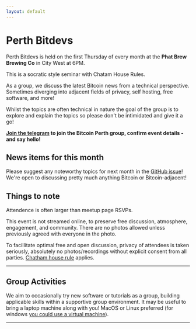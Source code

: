 ```yaml
---
layout: default
---
```


#  Perth Bitdevs

Perth Bitdevs is held on the first Thursday of every month at the **Phat Brew Brewing Co** in City West at 6PM.

This is a socratic style seminar with Chatam House Rules. 

As a group, we discuss the latest Bitcoin news from a technical perspective. Sometimes diverging into adjacent fields of privacy, self hosting, free software, and more! 

Whilst the topics are often technical in nature the goal of the group is to explore and explain the topics so please don't be intimidated and give it a go!

**[Join the telegram](https://t.me/bitcoin_perth) to join the Bitcoin Perth group, confirm event details - and say hello!**

## News items for this month

Please suggest any noteworthy topics for next month in the [GitHub issue]([https://github.com/MelbourneBitDevs/MelbBitDevs/issues](https://github.com/PerthBitDevs/PerthBitDevs/issues))! We're open to discussing pretty much anything Bitcoin or Bitcoin-adjacent!

## Things to note

Attendence is often larger than meetup page RSVPs.

This event is not streamed online, to preserve free discussion, atmosphere, engagement, and community. There are no photos allowed unless previously agreed with everyone in the photo. 

To facillitate optimal free and open discussion, privacy of attendees is taken seriously, absolutely no photos/recordings without explicit consent from all parties. [Chatham house rule](https://en.wikipedia.org/wiki/Chatham_House_Rule) applies.

---

## Group Activities

We aim to occasionally try new software or tutorials as a group, building applicable skills within a supportive group environment. It may be useful to bring a laptop machine along with you! MacOS or Linux preferred (for windows [you could use a virtual machine](https://www.makeuseof.com/tag/install-linux-windows-vmware-virtual-machine/)).

---
